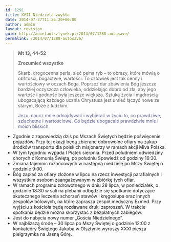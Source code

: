 ```yaml
---
id: 1291
title: XVII Niedziela zwykła
date: 2014-07-27T11:36:20+00:00
author: admin
layout: revision
guid: http://anielaolsztynek.pl/2014/07/1288-autosave/
permalink: /2014/07/1288-autosave/
---
```

> **Mt 13, 44-52**
> 
> **Zrozumieć wszystko**
> 
> Skarb, drogocenna perła, sieć pełna ryb &#8211; to obrazy, które mówią o obfitości, bogactwie, wartości. To człowiek jest tak cenny i wartościowy w oczach Boga. Poprzez dar zbawienia Bóg jeszcze bardziej oczyszcza człowieka, oddzielając dobro od zła, aby jego wartość i godność była jeszcze większa. Sztuką życia i mądrością ubogacającą każdego ucznia Chrystusa jest umieć łączyć nowe ze starym, Boże z ludzkim.
> 
> <span style="color: #666699;">Jezu, naucz mnie odnajdywać i wybierać w życiu to, co prawdziwe, szlachetne i wartościowe. Co będzie ubogacało prawdziwie mnie i moich bliskich.</span>

  * Zgodnie z zapowiedzią dziś po Mszach Świętych będzie poświęcenie pojazdów. Przy tej okazji będą zbierane dobrowolne ofiary na zakup środków transportu dla polskich misjonarzy w ramach akcji Miva Polska.
  * W tym tygodniu wypada I Piątek sierpnia. Przed południem odwiedziny chorych z Komunią Świętą, po południu Spowiedź od godziny 16:30.
  * Zmiana tajemnic różańcowych w następną niedzielę po Mszy Świętej o godzinie 9:00.
  * Bóg zapłać za ofiary złożone w lipcu na rzecz inwestycji parafialnych i wszystkim osobom zaangażowanym w zbiórkę tych ofiar.
  * W ramach programu zdrowotnego w dniu 28 lipca, w poniedziałek, o godzinie 18:30 w sali na plebanii odbędzie się spotkanie dotyczące skutecznego leczenia schorzeń stawów i kręgosłupa oraz innych zespołów bólowych, na które zaprasza zespół medyczny Exmed. Przy wyjściu z kościoła będą rozdawane druki zaproszeń. W trakcie spotkania będzie można skorzystać z bezpłatnych zabiegów.
  * Jest do nabycia nowy numer &#8222;Gościa Niedzielnego&#8221;.
  * W najbliższą środę &#8211; 30 lipca po Mszy Świętej o godzinie 12:00 z konkatedry Świętego Jakuba w Olsztynie wyruszy XXXI piesza pielgrzymka na Jasną Górę.